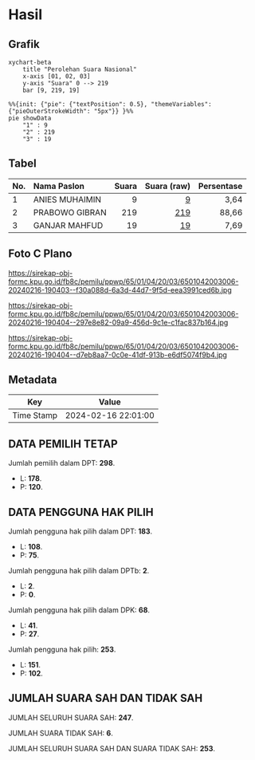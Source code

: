 # Hasil

## Grafik

```mermaid
xychart-beta
    title "Perolehan Suara Nasional"
    x-axis [01, 02, 03]
    y-axis "Suara" 0 --> 219
    bar [9, 219, 19]
```

```mermaid
%%{init: {"pie": {"textPosition": 0.5}, "themeVariables": {"pieOuterStrokeWidth": "5px"}} }%%
pie showData
    "1" : 9
    "2" : 219
    "3" : 19
```

## Tabel

| No. | Nama Paslon    | Suara | Suara (raw) | Persentase |
|:--- |:-------------- | -----:| -----------:| ----------:|
| 1   | ANIES MUHAIMIN | 9     | [9][p-1]    | 3,64       |
| 2   | PRABOWO GIBRAN | 219   | [219][p-2]  | 88,66      |
| 3   | GANJAR MAHFUD  | 19    | [19][p-3]   | 7,69       |


[p-1]: https://github.com/gigit-pemilu/pemilu-2024/blob/main/pilpres/hitung-suara/sub/65-kalimantan-utara/sub/01-bulungan/sub/04-tanjung-palas-timur/sub/2003-sajau/sub/006-tps/sub/paslon-1.txt
[p-2]: https://github.com/gigit-pemilu/pemilu-2024/blob/main/pilpres/hitung-suara/sub/65-kalimantan-utara/sub/01-bulungan/sub/04-tanjung-palas-timur/sub/2003-sajau/sub/006-tps/sub/paslon-2.txt
[p-3]: https://github.com/gigit-pemilu/pemilu-2024/blob/main/pilpres/hitung-suara/sub/65-kalimantan-utara/sub/01-bulungan/sub/04-tanjung-palas-timur/sub/2003-sajau/sub/006-tps/sub/paslon-3.txt

## Foto C Plano

https://sirekap-obj-formc.kpu.go.id/fb8c/pemilu/ppwp/65/01/04/20/03/6501042003006-20240216-190403--f30a088d-6a3d-44d7-9f5d-eea3991ced6b.jpg

https://sirekap-obj-formc.kpu.go.id/fb8c/pemilu/ppwp/65/01/04/20/03/6501042003006-20240216-190404--297e8e82-09a9-456d-9c1e-c1fac837b164.jpg

https://sirekap-obj-formc.kpu.go.id/fb8c/pemilu/ppwp/65/01/04/20/03/6501042003006-20240216-190404--d7eb8aa7-0c0e-41df-913b-e6df5074f9b4.jpg


## Metadata

| Key        | Value               |
| ---------- | ------------------- |
| Time Stamp | 2024-02-16 22:01:00 |


## DATA PEMILIH TETAP

Jumlah pemilih dalam DPT: **298**.
 * L: **178**.
 * P: **120**.

## DATA PENGGUNA HAK PILIH

Jumlah pengguna hak pilih dalam DPT: **183**.
 * L: **108**.
 * P: **75**.

Jumlah pengguna hak pilih dalam DPTb: **2**.
 * L: **2**.
 * P: **0**.

Jumlah pengguna hak pilih dalam DPK: **68**.
 * L: **41**.
 * P: **27**.

Jumlah pengguna hak pilih: **253**.
 * L: **151**.
 * P: **102**.

## JUMLAH SUARA SAH DAN TIDAK SAH

JUMLAH SELURUH SUARA SAH: **247**.

JUMLAH SUARA TIDAK SAH: **6**.

JUMLAH SELURUH SUARA SAH DAN SUARA TIDAK SAH: **253**.


